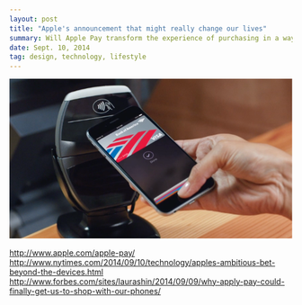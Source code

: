 ```yaml
---
layout: post
title: "Apple's announcement that might really change our lives"
summary: Will Apple Pay transform the experience of purchasing in a way that others have not been able to...
date: Sept. 10, 2014
tag: design, technology, lifestyle
---
```


<img src="images/Apple-Pay-TouchID.png" class="img-responsive" />

http://www.apple.com/apple-pay/
http://www.nytimes.com/2014/09/10/technology/apples-ambitious-bet-beyond-the-devices.html
http://www.forbes.com/sites/laurashin/2014/09/09/why-apply-pay-could-finally-get-us-to-shop-with-our-phones/








